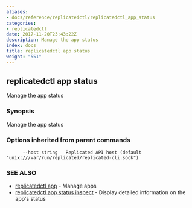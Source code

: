 ```yaml
---
aliases:
- docs/reference/replicatedctl/replicatedctl_app_status
categories:
- replicatedctl
date: 2017-11-20T23:43:22Z
description: Manage the app status
index: docs
title: replicatedctl app status
weight: "551"
---
```


## replicatedctl app status

Manage the app status

### Synopsis


Manage the app status

### Options inherited from parent commands

```
      --host string   Replicated API host (default "unix:///var/run/replicated/replicated-cli.sock")
```

### SEE ALSO
* [replicatedctl app](/api/replicatedctl/replicatedctl_app/)	 - Manage apps
* [replicatedctl app status inspect](/api/replicatedctl/replicatedctl_app_status_inspect/)	 - Display detailed information on the app's status

